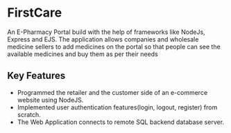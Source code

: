# FirstCare
An E-Pharmacy Portal build with the help of frameworks like NodeJs, Express and EJS. The application allows companies and wholesale medicine sellers to add medicines on the portal so that people can see the available medicines and buy them as per their needs

## Key Features

* Programmed the retailer and the customer side of an e-commerce website using NodeJS.
* Implemented user authentication features(login, logout, register) from scratch. 
* The Web Application connects to remote SQL backend database server.

